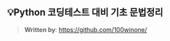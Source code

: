 ## 💡Python 코딩테스트 대비 기초 문법정리
> 
>
> **Written by**: https://github.com/100winone/
> 
> 

###
```python

```
